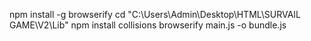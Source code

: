 npm install -g browserify
cd "C:\Users\Admin\Desktop\HTML\SURVAIL GAME\V2\Lib"
npm install collisions
browserify main.js -o bundle.js
